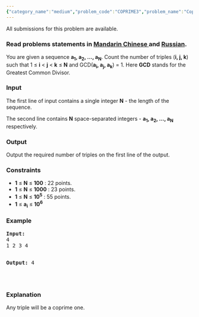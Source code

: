 ```yaml
---
{"category_name":"medium","problem_code":"COPRIME3","problem_name":"Coprime Triples","languages_supported":{"0":"ADA","1":"ASM","2":"BASH","3":"BF","4":"C","5":"C99 strict","6":"CAML","7":"CLOJ","8":"CLPS","9":"CPP 4.3.2","10":"CPP 4.9.2","11":"CPP14","12":"CS2","13":"D","14":"ERL","15":"FORT","16":"FS","17":"GO","18":"HASK","19":"ICK","20":"ICON","21":"JAVA","22":"JS","23":"LISP clisp","24":"LISP sbcl","25":"LUA","26":"NEM","27":"NICE","28":"NODEJS","29":"PAS fpc","30":"PAS gpc","31":"PERL","32":"PERL6","33":"PHP","34":"PIKE","35":"PRLG","36":"PYTH","37":"PYTH 3.4","38":"RUBY","39":"SCALA","40":"SCM guile","41":"SCM qobi","42":"ST","43":"TCL","44":"TEXT","45":"WSPC"},"max_timelimit":1,"source_sizelimit":50000,"problem_author":"xcwgf666","problem_tester":"furko","date_added":"5-06-2014","tags":{"0":"easy","1":"gcd","2":"iep","3":"ltime13","4":"mobius_function","5":"sieve","6":"xcwgf666"},"editorial_url":"http://discuss.codechef.com/problems/COPRIME3","time":{"view_start_date":1404030600,"submit_start_date":1404030600,"visible_start_date":1404030600,"end_date":1735669800},"layout":"problem"}
---
```

<span class="solution-visible-txt">All submissions for this problem are available.</span><h3> Read problems statements in <a target="_blank" href="http://www.codechef.com/download/translated/LTIME13/mandarin/COPRIME3.pdf">Mandarin Chinese </a> and <a target="_blank" href="http://www.codechef.com/download/translated/LTIME13/russian/COPRIME3.pdf">Russian</a>.</h3>
<p>You are given a sequence <b>a<sub>1</sub>, a<sub>2</sub>, ..., a<sub>N</sub></b>. Count the number of triples (<b>i, j, k</b>) such that 1 ≤ <b>i</b> &lt; <b>j</b> &lt; <b>k</b> ≤ <b>N</b> and GCD(<b>a<sub>i</sub>, a<sub>j</sub>, a<sub>k</sub></b>) = 1. Here <b>GCD</b> stands for the Greatest Common Divisor.</p>
<h3>Input</h3>
<p>The first line of input contains a single integer <b>N</b> - the length of the sequence.</p>
<p>The second line contains <b>N</b> space-separated integers - <b>a<sub>1</sub>, a<sub>2</sub>, ..., a<sub>N</sub></b> respectively.</p>
<h3>Output</h3>
<p>Output the required number of triples on the first line of the output.</p>
<h3>Constraints</h3>
<p>
<ul>
<li><b>1</b> ≤ <b>N</b> ≤ <b>100</b> : 22 points.</li>
<li><b>1</b> ≤ <b>N</b> ≤ <b>1000</b> : 23 points.</li>
<li><b>1</b> ≤ <b>N</b> ≤ <b>10<sup>5</sup></b> : 55 points.</li>
<li><b>1</b> ≤ <b>a<sub>i</sub></b> ≤ <b>10<sup>6</sup></b></li>
</ul>
</p>
<h3>Example</h3>
<pre><b>Input:</b>
4
1 2 3 4

<b>Output:</b>
4
</pre><p> </p>
<h3>Explanation</h3>
<p>Any triple will be a coprime one.</p>
